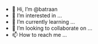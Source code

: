 - 👋 Hi, I’m @batraan
- 👀 I’m interested in ...
- 🌱 I’m currently learning ...
- 💞️ I’m looking to collaborate on ...
- 📫 How to reach me ...

<!---
batraan/batraan is a ✨ special ✨ repository because its `README.md` (this file) appears on your GitHub profile.
You can click the Preview link to take a look at your changes.
--->
